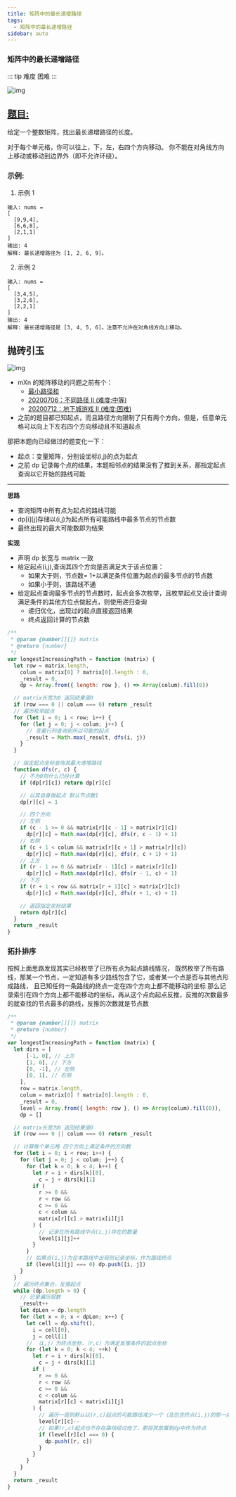 ```yaml
---
title: 矩阵中的最长递增路径
tags:
  - 矩阵中的最长递增路径
sidebar: auto
---
```


### 矩阵中的最长递增路径

::: tip 难度
困难
:::

![img](http://qiniu.gaowenju.com/leecode/banner/20200726.jpg)

## [题目:](https://leetcode-cn.com/problems/longest-increasing-path-in-a-matrix/)

给定一个整数矩阵，找出最长递增路径的长度。

对于每个单元格，你可以往上，下，左，右四个方向移动。
你不能在对角线方向上移动或移动到边界外（即不允许环绕）。

### 示例:

1. 示例 1

```
输入: nums =
[
  [9,9,4],
  [6,6,8],
  [2,1,1]
]
输出: 4
解释: 最长递增路径为 [1, 2, 6, 9]。
```

2. 示例 2

```
输入: nums =
[
  [3,4,5],
  [3,2,6],
  [2,2,1]
]
输出: 4
解释: 最长递增路径是 [3, 4, 5, 6]。注意不允许在对角线方向上移动。
```

## 抛砖引玉

![img](http://qiniu.gaowenju.com/leecode/20200726.png)

- mXn 的矩阵移动的问题之前有个：
  - [最小路径和](./20200723.md)
  - [20200706：不同路径 II (难度:中等)](./20200706.md)
  - [20200712：地下城游戏 II (难度:困难)](./20200712.md)
- 之前的题目都已知起点，而且路径方向限制了只有两个方向，但是，任意单元格可以向上下左右四个方向移动且不知道起点

那把本题向已经做过的题变化一下：

- 起点：变量矩阵，分别设坐标(i,j)的点为起点
- 之前 dp 记录每个点的结果，本题相邻点的结果没有了推到关系，那指定起点查询以它开始的路线可能

---

**思路**

- 查询矩阵中所有点为起点的路线可能
- dp[i][j]存储以(i,j)为起点所有可能路线中最多节点的节点数
- 最终出现的最大可能数即为结果

**实现**

- 声明 dp 长宽与 matrix 一致
- 给定起点(i,j),查询其四个方向是否满足大于该点位置：
  - 如果大于则，节点数= 1+以满足条件位置为起点的最多节点的节点数
  - 如果小于则，该路线不通
- 给定起点查询最多节点的节点数时，起点会多次枚举，且枚举起点又设计查询满足条件的其他方位点做起点，则使用递归查询
  - 递归优化，出现过的起点直接返回结果
  - 终点返回计算的节点数

```javascript
/**
 * @param {number[][]} matrix
 * @return {number}
 */
var longestIncreasingPath = function (matrix) {
  let row = matrix.length,
    colum = matrix[0] ? matrix[0].length : 0,
    _result = 0,
    dp = Array.from({ length: row }, () => Array(colum).fill(0))

  // matrix长宽为0 返回结果值0
  if (row === 0 || colum === 0) return _result
  // 遍历枚举起点
  for (let i = 0; i < row; i++) {
    for (let j = 0; j < colum; j++) {
      // 变量行列查询到所以可能的起点
      _result = Math.max(_result, dfs(i, j))
    }
  }

  // 指定起点坐标查询其最大递增路线
  function dfs(r, c) {
    // 不为0则什么已经计算
    if (dp[r][c]) return dp[r][c]

    // 以其自身做起点 默认节点数1
    dp[r][c] = 1

    // 四个方向
    // 左侧
    if (c - 1 >= 0 && matrix[r][c - 1] > matrix[r][c])
      dp[r][c] = Math.max(dp[r][c], dfs(r, c - 1) + 1)
    // 右侧
    if (c + 1 < colum && matrix[r][c + 1] > matrix[r][c])
      dp[r][c] = Math.max(dp[r][c], dfs(r, c + 1) + 1)
    // 上方
    if (r - 1 >= 0 && matrix[r - 1][c] > matrix[r][c])
      dp[r][c] = Math.max(dp[r][c], dfs(r - 1, c) + 1)
    // 下方
    if (r + 1 < row && matrix[r + 1][c] > matrix[r][c])
      dp[r][c] = Math.max(dp[r][c], dfs(r + 1, c) + 1)

    // 返回指定坐标结果
    return dp[r][c]
  }
  return _result
}
```

### 拓扑排序

按照上面思路发现其实已经枚举了已所有点为起点路线情况，
既然枚举了所有路线，那某一个节点，一定知道有多少路线包含了它，或者某一个点是否与其他点形成路线，
且已知任何一条路线的终点一定在四个方向上都不能移动的坐标
那么记录索引在四个方向上都不能移动的坐标，再从这个点向起点反推，反推的次数最多的就查找的节点最多的路线，反推的次数就是节点数

```javascript
/**
 * @param {number[][]} matrix
 * @return {number}
 */
var longestIncreasingPath = function (matrix) {
  let dirs = [
      [-1, 0], // 上方
      [1, 0], // 下方
      [0, -1], // 左侧
      [0, 1], // 右侧
    ],
    row = matrix.length,
    colum = matrix[0] ? matrix[0].length : 0,
    _result = 0,
    level = Array.from({ length: row }, () => Array(colum).fill(0)),
    dp = []

  // matrix长宽为0 返回结果值0
  if (row === 0 || colum === 0) return _result

  // 计算每个单元格 四个方向上满足条件的方向数
  for (let i = 0; i < row; i++) {
    for (let j = 0; j < colum; j++) {
      for (let k = 0; k < 4; k++) {
        let r = i + dirs[k][0],
          c = j + dirs[k][1]
        if (
          r >= 0 &&
          r < row &&
          c >= 0 &&
          c < colum &&
          matrix[r][c] > matrix[i][j]
        ) {
          // 记录在所有路线中点(i,j)存在的数量
          level[i][j]++
        }
      }
      // 如果点(i,j)为在本路线中出现则记录坐标，作为路线终点
      if (level[i][j] === 0) dp.push([i, j])
    }
  }
  // 遍历终点集合，反推起点
  while (dp.length > 0) {
    // 记录遍历层数
    _result++
    let dpLen = dp.length
    for (let x = 0; x < dpLen; x++) {
      let cell = dp.shift(),
        i = cell[0],
        j = cell[1]
      // （i,j）为终点坐标，（r,c）为满足反推条件的起点坐标
      for (let k = 0; k < 4; ++k) {
        let r = i + dirs[k][0],
          c = j + dirs[k][1]
        if (
          r >= 0 &&
          r < row &&
          c >= 0 &&
          c < colum &&
          matrix[r][c] < matrix[i][j]
        ) {
          // 遍历一层则默认以(r,c)起点的可能路线减少一个（及包含终点(i,j)的那一条）
          level[r][c]--
          // 如果(r,c)起点也不存在路线经过他了，那将其放置到dp中作为终点
          if (level[r][c] === 0) {
            dp.push([r, c])
          }
        }
      }
    }
  }
  return _result
}
```
